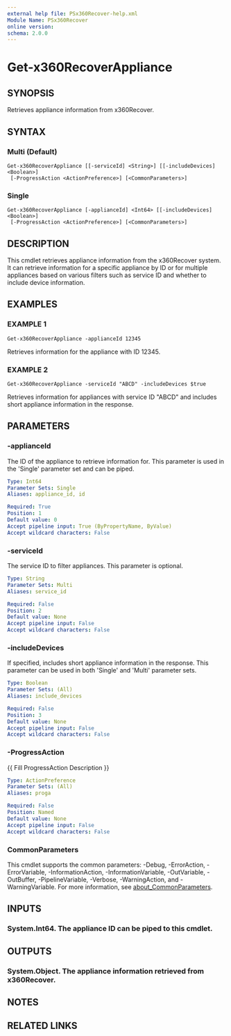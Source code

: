 ```yaml
---
external help file: PSx360Recover-help.xml
Module Name: PSx360Recover
online version:
schema: 2.0.0
---
```


# Get-x360RecoverAppliance

## SYNOPSIS
Retrieves appliance information from x360Recover.

## SYNTAX

### Multi (Default)
```
Get-x360RecoverAppliance [[-serviceId] <String>] [[-includeDevices] <Boolean>]
 [-ProgressAction <ActionPreference>] [<CommonParameters>]
```

### Single
```
Get-x360RecoverAppliance [-applianceId] <Int64> [[-includeDevices] <Boolean>]
 [-ProgressAction <ActionPreference>] [<CommonParameters>]
```

## DESCRIPTION
This cmdlet retrieves appliance information from the x360Recover system.
It can retrieve information for a specific appliance by ID or for multiple appliances based on various filters such as service ID and whether to include device information.

## EXAMPLES

### EXAMPLE 1
```
Get-x360RecoverAppliance -applianceId 12345
```

Retrieves information for the appliance with ID 12345.

### EXAMPLE 2
```
Get-x360RecoverAppliance -serviceId "ABCD" -includeDevices $true
```

Retrieves information for appliances with service ID "ABCD" and includes short appliance information in the response.

## PARAMETERS

### -applianceId
The ID of the appliance to retrieve information for.
This parameter is used in the 'Single' parameter set and can be piped.

```yaml
Type: Int64
Parameter Sets: Single
Aliases: appliance_id, id

Required: True
Position: 1
Default value: 0
Accept pipeline input: True (ByPropertyName, ByValue)
Accept wildcard characters: False
```

### -serviceId
The service ID to filter appliances.
This parameter is optional.

```yaml
Type: String
Parameter Sets: Multi
Aliases: service_id

Required: False
Position: 2
Default value: None
Accept pipeline input: False
Accept wildcard characters: False
```

### -includeDevices
If specified, includes short appliance information in the response.
This parameter can be used in both 'Single' and 'Multi' parameter sets.

```yaml
Type: Boolean
Parameter Sets: (All)
Aliases: include_devices

Required: False
Position: 3
Default value: None
Accept pipeline input: False
Accept wildcard characters: False
```

### -ProgressAction
{{ Fill ProgressAction Description }}

```yaml
Type: ActionPreference
Parameter Sets: (All)
Aliases: proga

Required: False
Position: Named
Default value: None
Accept pipeline input: False
Accept wildcard characters: False
```

### CommonParameters
This cmdlet supports the common parameters: -Debug, -ErrorAction, -ErrorVariable, -InformationAction, -InformationVariable, -OutVariable, -OutBuffer, -PipelineVariable, -Verbose, -WarningAction, and -WarningVariable. For more information, see [about_CommonParameters](http://go.microsoft.com/fwlink/?LinkID=113216).

## INPUTS

### System.Int64. The appliance ID can be piped to this cmdlet.
## OUTPUTS

### System.Object. The appliance information retrieved from x360Recover.
## NOTES

## RELATED LINKS
